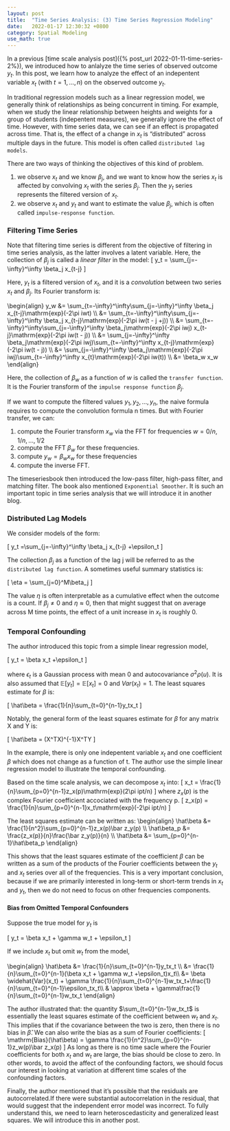 ```yaml
---
layout: post
title:  "Time Series Analysis: (3) Time Series Regression Modeling"
date:   2022-01-17 12:30:32 +0800
category: Spatial Modeling
use_math: true
---
```


In a previous [time scale analysis post]({% post_url 2022-01-11-time-series-2%}), we introduced how to anlalyze the time series of observed outcome $y_t$. In this post, we learn how to analyze the effect of an indepentent variable $x_t$ (with $t=1, \dots, n$) on the observed outcome $y_t$.

In traditional regression models such as a linear regression model, we generally think of relationships as being concurrent in timing. For example, when we study the linear relationship between heights and weights for a group of students (indepentent measures), we generally ignore the effect of time. However, with time series data, we can see if an effect is propagated across time. That is, the effect of a change in $x_t$ is “distributed” across multiple days in the future. This model is often called `distributed lag models`. 

There are two ways of thinking the objectives of this kind of problem.
1. we observe $x_t$ and we know $β_j$, and we want to know how the series $x_t$ is affected by convolving $x_t$ with the series $β_j$. Then the $y_t$ series represents the filtered version of $x_t$. 
2. we observe $x_t$ and $y_t$ and want to estimate the value $\beta_j$, which is often called `impulse-response function`.

### Filtering Time Series
Note that filtering time series is different from the objective of filtering in time series analysis, as the latter involves a latent variable.
Here, the collection of ${\beta_j}$ is called a *linear filter* in the model:
\[
y_t = \sum_{j=-\infty}^\infty \beta_j x_{t-j}
\]

Here, $y_t$ is a filtered version of $x_t$, and it is a *convolution* between two series $x_t$ and $\beta_j$. Its Fourier transform is:

\begin{align}
y_w &= \sum_{t=-\infty}^\infty\sum_{j=-\infty}^\infty \beta_j x_{t-j}\mathrm{exp}(-2\pi iwt) \\\\ 
&= \sum_{t=-\infty}^\infty\sum_{j=-\infty}^\infty \beta_j x_{t-j}\mathrm{exp}(-2\pi iw(t - j +j)) \\\\ 
&= \sum_{t=-\infty}^\infty\sum_{j=-\infty}^\infty \beta_j\mathrm{exp}(-2\pi iwj) x_{t-j}\mathrm{exp}(-2\pi iw(t - j)) \\\\ 
&= \sum_{j=-\infty}^\infty \beta_j\mathrm{exp}(-2\pi iwj)\sum_{t=-\infty}^\infty x_{t-j}\mathrm{exp}(-2\pi iw(t - j)) \\\\ 
&= \sum_{j=-\infty}^\infty \beta_j\mathrm{exp}(-2\pi iwj)\sum_{t=-\infty}^\infty x_{t}\mathrm{exp}(-2\pi iw(t)) \\\\ 
&= \beta_w x_w
\end{align}

Here, the collection of $\beta_w$ as a function of $w$ is called the `transfer function`. It is the Fourier transform of the `impulse response function` $\beta_j$.

If we want to compute the filtered values $y_1, y_2,\dots, y_n$, the naive formula requires to compute the convolution formula n times. But with Fourier transfer, we can:
1. compute the Fourier transform $x_w$ via the FFT for frequencies $w = 0/n, 1/n, \dots, 1/2$
2. compute the FFT $\beta_w$ for these frequencies.
3. compute $y_w = \beta_wx_w$ for these frequencies
4. compute the inverse FFT.

The timeseriesbook then introduced the low-pass filter, high-pass filter, and matching filter. The book also mentioned `Exponential Smoother`. It is such an important topic in time series analysis that we will introduce it in another blog.

### Distributed Lag Models
We consider models of the form:

\[
y_t =\sum_{j=-\infty}^\infty \beta_j x_{t-j} +\epsilon_t
\]

The collection ${\beta_j}$ as a function of the lag j will be referred to as the `distributed lag function`.
A sometimes useful summary statistics is:

\[
\eta = \sum_{j=0}^M\beta_j
\]

The value $\eta$ is often interpretable as a cumulative effect when the outcome is a count. If $\beta_j \neq 0$ and $\eta \approx 0$, then that might suggest that on average across M time points, the effect of a unit increase in $x_t$ is roughly 0.

### Temporal Confounding
The author introduced this topic from a simple linear regression model,

\[
y_t = \beta x_t +\epsilon_t
\]

where $\epsilon_t$ is a Gaussian process with mean 0 and autocovariance $\sigma^2\rho(u)$. It is also assumed that $\mathbb{E}[y_t] = \mathbb{E}[x_t] =0$ and $Var(x_t)=1$.
The least squares estimate for $\beta$ is:

\[
\hat\beta = \frac{1}{n}\sum_{t=0}^{n-1}y_tx_t
\]

Notably, the general form of the least squares estimate for $\beta$ for any matrix X and Y is:

\[
\hat\beta = (X^TX)^{-1}X^TY
\]

In the example, there is only one indepentent variable $x_t$ and one coefficient $\beta$ which does not change as a function of t. The author use the simple linear regression model to illustrate the temporal confounding.

Based on the time scale analysis, we can decompose $x_t$ into:
\[
x_t = \frac{1}{n}\sum_{p=0}^{n-1}z_x(p)\mathrm{exp}(2\pi ipt/n)
\]
where $z_x(p)$ is the complex Fourier coefficient accociated with the frequency p.
\[
z_x(p) = \frac{1}{n}\sum_{p=0}^{n-1}x_t\mathrm{exp}(-2\pi ipt/n)
\]

The least squares estimate can be written as:
\begin{align}
\hat\beta &= \frac{1}{n^2}\sum_{p=0}^{n-1}z_x(p)\bar z_y(p) \\\\ 
\hat\beta_p &= \frac{z_x(p)}{n}\frac{\bar z_y(p)}{n} \\\\ 
\hat\beta &= \sum_{p=0}^{n-1}\hat\beta_p
\end{align}

This shows that the least squares estimate of the coefficient $\beta$ can be written as a sum of the products of the Fourier coefficients between the $y_t$ and $x_t$ series over all of the frequencies. 
This is a very important conclusion, because if we are primarily interested in long-term or short-term trends in $x_t$ and $y_t$, then we do not need to focus on other frequencies components. 

#### Bias from Omitted Temporal Confounders
Suppose the true model for $y_t$ is

\[
y_t = \beta x_t + \gamma w_t + \epsilon_t
\]

If we include $x_t$ but omit $w_t$ from the model, 

\begin{align}
\hat\beta &= \frac{1}{n}\sum_{t=0}^{n-1}y_tx_t \\\\ 
 &= \frac{1}{n}\sum_{t=0}^{n-1}(\beta x_t + \gamma w_t +\epsilon_t)x_t\\\\ 
 &= \beta \widehat{Var}(x_t) + \gamma \frac{1}{n}\sum_{t=0}^{n-1}w_tx_t+\frac{1}{n}\sum_{t=0}^{n-1}\epsilon_tx_t\\\\ 
 & \approx \beta + \gamma\frac{1}{n}\sum_{t=0}^{n-1}w_tx_t
\end{align}

The author illustrated that: the quantity $\sum_{t=0}^{n-1}w_tx_t$ is essentially the least squares estimate of the coefficient between $w_t$ and $x_t$. This implies that if the covariance between the two is zero, then there is no bias in $\hat\beta$. We can also write the bias as a sum of Fourier coefficients:
\[
\mathrm{Bias}(\hat\beta) = \gamma \frac{1}{n^2}\sum_{p=0}^{n-1}z_w(p)\bar z_x(p)
\]
As long as there is no time sacle where the Fourier coefficients for both $x_t$ and $w_t$ are large, the bias should be close to zero. In other words, to avoid the affect of the confounding factors, we should focus our interest in looking at variation at different time scales of the confounding factors. 

Finally, the author mentioned that it’s possible that the residuals are autocorrelated.If there were substantial autocorrelation in the residual, that would suggest that the independent error model was incorrect. To fully understand this, we need to learn heteroscedasticity and generalized least squares. We will introduce this in another post. 
